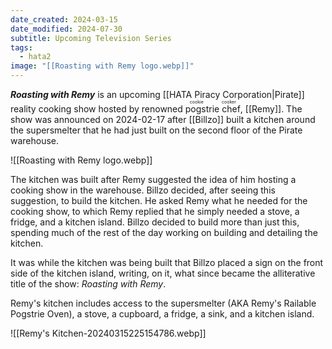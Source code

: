 ```yaml
---
date_created: 2024-03-15
date_modified: 2024-07-30
subtitle: Upcoming Television Series
tags:
  - hata2
image: "[[Roasting with Remy logo.webp]]"
---
```

***Roasting with Remy*** is an upcoming [[HATA Piracy Corporation|Pirate]] reality cooking show hosted by renowned <ruby>pogstrie chef<rt>cookie cooker</rt></ruby>, [[Remy]]. The show was announced on 2024-02-17 after [[Billzo]] built a kitchen around the supersmelter that he had just built on the second floor of the Pirate warehouse.

![[Roasting with Remy logo.webp]]

The kitchen was built after Remy suggested the idea of him hosting a cooking show in the warehouse. Billzo decided, after seeing this suggestion, to build the kitchen. He asked Remy what he needed for the cooking show, to which Remy replied that he simply needed a stove, a fridge, and a kitchen island. Billzo decided to build more than just this, spending much of the rest of the day working on building and detailing the kitchen.

It was while the kitchen was being built that Billzo placed a sign on the front side of the kitchen island, writing, on it, what since became the alliterative title of the show: *Roasting with Remy*.

Remy's kitchen includes access to the supersmelter (AKA Remy's Railable Pogstrie Oven), a stove, a cupboard, a fridge, a sink, and a kitchen island.

![[Remy's Kitchen-20240315225154786.webp]]